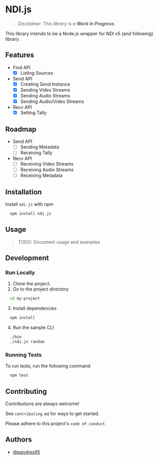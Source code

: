 # NDI.js

> *Disclaimer: This library is a **Work In Progress**.*

This library intends to be a Node.js wrapper for NDI v5 (and following) library.

## Features

- Find API
  - [x] Listing Sources
- Send API
  - [x] Creating Send Instance
  - [x] Sending Video Streams
  - [x] Sending Audio Streams
  - [x] Sending Audio/Video Streams
- Recv API
  - [x] Setting Tally

## Roadmap

- Send API
  - [ ] Sending Metadata
  - [ ] Receiving Tally
- Recv API
  - [ ] Receiving Video Streams
  - [ ] Receiving Audio Streams
  - [ ] Receiving Metadata

## Installation

Install `ndi.js` with npm

```bash
  npm install ndi.js
```


## Usage

> TODO: Document usage and examples


## Development

### Run Locally

1. Clone the project.
2. Go to the project directory

```bash
  cd my-project
```

3. Install dependencies

```bash
  npm install
```

4. Run the sample CLI

```bash
  ./bin
  ./ndi.js random
```


### Running Tests

To run tests, run the following command

```bash
  npm test
```


## Contributing

Contributions are always welcome!

See `contributing.md` for ways to get started.

Please adhere to this project's `code of conduct`.


## Authors

- [@pandres95](https://www.github.com/pandres95)

